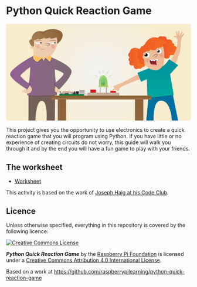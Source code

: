 # Python Quick Reaction Game

![](cover.png)

This project gives you the opportunity to use electronics to create a quick reaction game that you will program using Python. If you have little or no experience of creating circuits do not worry, this guide will walk you through it and by the end you will have a fun game to play with your friends.

## The worksheet

- [Worksheet](worksheet.md)

This activity is based on the work of [Joseph Haig at his Code Club](https://github.com/jrmhaig/rpi_projects).

## Licence

Unless otherwise specified, everything in this repository is covered by the following licence:

[![Creative Commons License](http://i.creativecommons.org/l/by-sa/4.0/88x31.png)](http://creativecommons.org/licenses/by-sa/4.0/)

***Python Quick Reaction Game*** by the [Raspberry Pi Foundation](https://www.raspberrypi.org/) is licensed under a [Creative Commons Attribution 4.0 International License](http://creativecommons.org/licenses/by-sa/4.0/).

Based on a work at https://github.com/raspberrypilearning/python-quick-reaction-game
